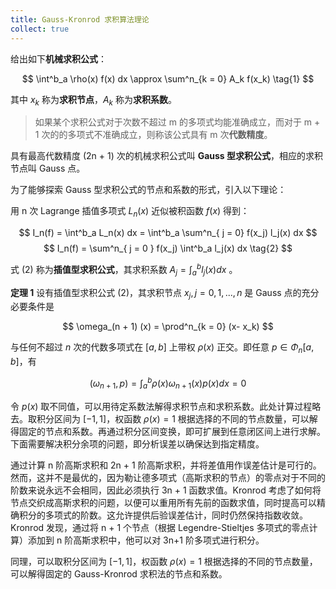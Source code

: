 ```yaml
---
title: Gauss-Kronrod 求积算法理论
collect: true
---
```


给出如下**机械求积公式**：

$$
\int^b_a \rho(x) f(x) dx \approx \sum^n_{k = 0} A_k f(x_k) \tag{1}
$$

其中 $x_k$ 称为**求积节点**，$A_k$ 称为**求积系数**。

> 如果某个求积公式对于次数不超过 m 的多项式均能准确成立，而对于 m + 1 次的的多项式不准确成立，则称该公式具有 m 次**代数精度**。


具有最高代数精度 (2n + 1) 次的机械求积公式叫 **Gauss 型求积公式**，相应的求积节点叫 Gauss 点。

为了能够探索 Gauss 型求积公式的节点和系数的形式，引入以下理论：

用 n 次 Lagrange 插值多项式 $L_n(x)$ 近似被积函数 $f(x)$ 得到：

$$
I_n(f) = \int^b_a L_n(x) dx = \int^b_a \sum^n_{ j = 0} f(x_j) l_j(x) dx
$$
$$
I_n(f) = \sum^n_{ j = 0 } f(x_j) \int^b_a l_j(x) dx \tag{2}
$$

式 $(2)$ 称为**插值型求积公式**，其求积系数 $A_j = \int^b_a l_j(x) dx$ 。

**定理 1** 
设有插值型求积公式 $(2)$，其求积节点 $x_j, j = 0, 1, ..., n$ 是 Gauss 点的充分必要条件是

$$
\omega_(n + 1) (x) = \prod^n_{k = 0} (x- x_k)
$$

与任何不超过 $n$ 次的代数多项式在 $[a, b]$ 上带权 $\rho(x)$ 正交。即任意 $p \in \Phi_n[a, b]$，有

$$
(\omega_{n + 1} , p) = \int^b_a \rho(x) \omega_{n + 1}(x) p(x) dx = 0
$$

令 $p(x)$ 取不同值，可以用待定系数法解得求积节点和求积系数。此处计算过程略去。取积分区间为 $[-1, 1]$，权函数 $\rho(x)=1$ 根据选择的不同的节点数量，可以解得固定的节点和系数。再通过积分区间变换，即可扩展到任意闭区间上进行求解。下面需要解决积分余项的问题，即分析误差以确保达到指定精度。

通过计算 n 阶高斯求积和 2n + 1 阶高斯求积，并将差值用作误差估计是可行的。然而，这并不是最优的，因为勒让德多项式（高斯求积的节点）的零点对于不同的阶数来说永远不会相同，因此必须执行 3n + 1 函数求值。Kronrod 考虑了如何将节点交织成高斯求积的问题，以便可以重用所有先前的函数求值，同时提高可以精确积分的多项式的阶数。这允许提供后验误差估计，同时仍然保持指数收敛。Kronrod 发现，通过将 n + 1 个节点（根据 Legendre-Stieltjes 多项式的零点计算）添加到 n 阶高斯求积中，他可以对 3n+1 阶多项式进行积分。 

同理，可以取积分区间为 $[-1, 1]$，权函数 $\rho(x)=1$ 根据选择的不同的节点数量，可以解得固定的 Gauss-Kronrod 求积法的节点和系数。